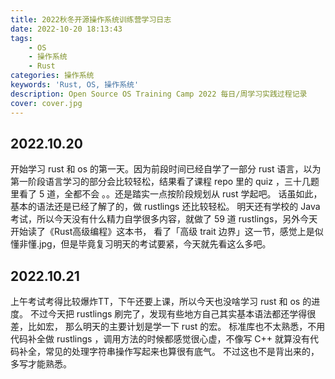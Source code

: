 ```yaml
---
title: 2022秋冬开源操作系统训练营学习日志
date: 2022-10-20 18:13:43
tags:
    - OS
    - 操作系统
    - Rust
categories: 操作系统
keywords: 'Rust, OS, 操作系统'
description: Open Source OS Training Camp 2022 每日/周学习实践过程记录
cover: cover.jpg
---
```

## 2022.10.20

开始学习 rust 和 os 的第一天。因为前段时间已经自学了一部分 rust 语言，以为第一阶段语言学习的部分会比较轻松，结果看了课程 repo 里的 quiz ，三十几题里看了 5 道，全都不会
。。还是踏实一点按阶段规划从 rust 学起吧。
话虽如此，基本的语法还是已经了解了的，做 rustlings 还比较轻松。
明天还有学校的 Java 考试，所以今天没有什么精力自学很多内容，就做了 59 道 rustlings，另外今天开始读了《Rust高级编程》这本书，
看了「高级 trait 边界」这一节，感觉上是似懂非懂.jpg，但是毕竟复习明天的考试要紧，今天就先看这么多吧。

## 2022.10.21

上午考试考得比较爆炸TT，下午还要上课，所以今天也没啥学习 rust 和 os 的进度。
不过今天把 rustlings 刷完了，发现有些地方自己其实基本语法都还学得很差，比如宏，
那么明天的主要计划是学一下 rust 的宏。
标准库也不太熟悉，不用代码补全做 rustlings ，调用方法的时候都感觉很心虚，不像写 C++ 就算没有代码补全，常见的处理字符串操作写起来也算很有底气。
不过这也不是背出来的，多写才能熟悉。